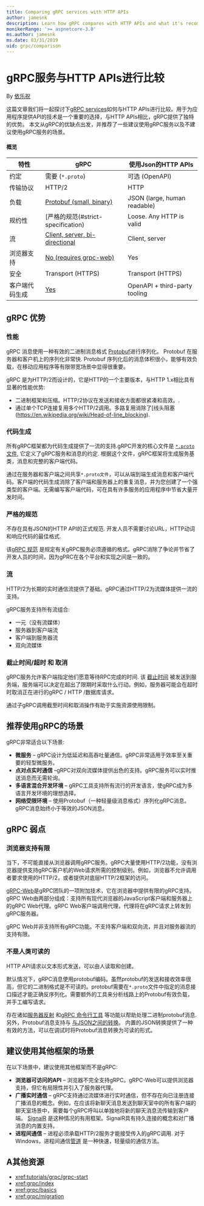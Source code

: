 ```yaml
---
title: Comparing gRPC services with HTTP APIs
author: jamesnk
description: Learn how gRPC compares with HTTP APIs and what it's recommend scenarios are.
monikerRange: '>= aspnetcore-3.0'
ms.author: jamesnk
ms.date: 03/31/2019
uid: grpc/comparison
---
```

#  gRPC服务与HTTP APIs进行比较

By [依乐祝](https://www.cnblogs.com/yilezhu/)

这篇文章我们将一起探讨下[gRPC services](https://grpc.io/docs/guides/)如何与HTTP APIs进行比较。用于为应用程序提供API的技术是一个重要的选择，与HTTP APIs相比，gRPC提供了独特的优势。 本文从gRPC的优缺点出发，并推荐了一些建议使用gRPC服务以及不建议使用gRPC服务的场景。

#### 概览

|    特性                |    gRPC                                                 |    使用Json的HTTP APIs                      |
|------------------------|---------------------------------------------------------|----------------------------------------------|
|    约定                |    需要 (`*.proto`)                                      |    可选 (OpenAPI)                        |
|    传输协议             |    HTTP/2                                               |    HTTP                                      |
|    负载                |    [Protobuf (small, binary)](#performance)             |    JSON (large, human readable)              |
|    规约性              |    [严格的规范(#strict-specification)                     |    Loose. Any HTTP is valid                  |
|    流                  |    [Client, server, bi-directional](#streaming)         |    Client, server                            |
|    浏览器支持           |    [No (requires grpc-web)](#limited-browser-support)   |    Yes                                       |
|    安全                |    Transport (HTTPS)                                    |    Transport (HTTPS)                         |
|    客户端代码生成       |    [Yes](#code-generation)                              |    OpenAPI + third-party tooling             |

## gRPC 优势

### 性能

gRPC 消息使用一种有效的二进制消息格式 [Protobuf](https://developers.google.com/protocol-buffers/docs/overview)进行序列化。 Protobuf 在服务器和客户机上的序列化非常快. Protobuf 序列化后的消息体积很小，能够有效负载，在移动应用程序等有限带宽场景中显得很重要。

gRPC 是为HTTP/2而设计的，它是HTTP的一个主要版本，与HTTP 1.x相比具有显著的性能优势:

* 二进制框架和压缩。HTTP/2协议在发送和接收方面都很紧凑和高效。.
* 通过单个TCP连接复用多个HTTP/2调用。多路复用消除了[线头阻塞(https://en.wikipedia.org/wiki/Head-of-line_blocking).

### 代码生成

所有gRPC框架都为代码生成提供了一流的支持.gRPC开发的核心文件是 [`*.proto` 文件](https://developers.google.com/protocol-buffers/docs/proto3), 它定义了gRPC服务和消息的约定. 根据这个文件，gRPC框架将生成服务基类，消息和完整的客户端代码。

通过在服务器和客户端之间共享`*.proto文件`，可以从端到端生成消息和客户端代码。客户端的代码生成消除了客户端和服务器上的重复消息，并为您创建了一个强类型的客户端。无需编写客户端代码，可在具有许多服务的应用程序中节省大量开发时间。

### 严格的规范

不存在具有JSON的HTTP API的正式规范. 开发人员不需要讨论URL，HTTP动词和响应代码的最佳格式.

该[gRPC 规范](https://github.com/grpc/grpc/blob/master/doc/PROTOCOL-HTTP2.md) 是规定有关gRPC服务必须遵循的格式。gRPC消除了争论并节省了开发人员的时间，因为gPRC在各个平台和实现之间是一致的。

### 流

HTTP/2为长期的实时通信流提供了基础。gRPC通过HTTP/2为流媒体提供一流的支持。

gRPC服务支持所有流组合:

* 一元（没有流媒体）
* 服务器到客户端流
* 客户端到服务器流
* 双向流媒体

### 截止时间/超时 和 取消

gRPC服务允许客户端指定他们愿意等待RPC完成的时间. 该 [截止时间](https://grpc.io/blog/deadlines) 被发送到服务端，服务端可以决定在超出了限期时采取什么行动。例如，服务器可能会在超时时取消正在进行的gRPC / HTTP /数据库请求。

通过子gRPC调用截至时间和取消操作有助于实施资源使用限制。

## 推荐使用gRPC的场景

gRPC非常适合以下场景:

* **微服务** &ndash; gRPC设计为低延迟和高吞吐量通信。gRPC非常适用于效率至关重要的轻型微服务。
* **点对点实时通信** &ndash;gRPC对双向流媒体提供出色的支持。gRPC服务可以实时推送消息而无需轮询。
* **多语言混合开发环境** &ndash; gRPC工具支持所有流行的开发语言，使gRPC成为多语言开发环境的理想选择。
* **网络受限环境** &ndash; 使用Protobuf（一种轻量级消息格式）序列化gRPC消息。gRPC消息始终小于等效的JSON消息。

## gRPC 弱点

### 浏览器支持有限

当下，不可能直接从浏览器调用gRPC服务。gRPC大量使用HTTP/2功能，没有浏览器提供支持gRPC客户机的Web请求所需的控制级别。例如，浏览器不允许调用者要求使用的HTTP/2，或者提供对底层HTTP/2框架的访问。

[gRPC-Web](https://grpc.io/docs/tutorials/basic/web.html)是gRPC团队的一项附加技术，它在浏览器中提供有限的gRPC支持。gRPC Web由两部分组成：支持所有现代浏览器的JavaScript客户端和服务器上的gRPC Web代理。gRPC Web客户端调用代理，代理将在gRPC请求上转发到gRPC服务器。

gRPC Web并非支持所有gRPC功能。不支持客户端和双向流，并且对服务器流的支持有限。

### 不是人类可读的

HTTP API请求以文本形式发送，可以由人读取和创建。

默认情况下，gRPC消息使用protobuf编码。虽然protobuf的发送和接收效率很高，但它的二进制格式是不可读的。protobuf需要在`*.proto`文件中指定的消息接口描述才能正确反序列化。需要额外的工具来分析线路上的Protobuf有效负载，并手工编写请求。

存在诸如[服务器反射](https://github.com/grpc/grpc/blob/master/doc/server-reflection.md) 和[gRPC 命令行工具](https://github.com/grpc/grpc/blob/master/doc/command_line_tool.md) 等功能以帮助处理二进制protobuf消息. 另外，Protobuf消息支持与 [与JSON之间的转换](https://developers.google.com/protocol-buffers/docs/proto3#json)。 内置的JSON转换提供了一种有效的方法，可以在调试时将Protobuf消息转换为可读的形式。

## 建议使用其他框架的场景

在以下场景中，建议使用其他框架而不是gRPC:

* **浏览器可访问的API** &ndash; 浏览器不完全支持gRPC。gRPC-Web可以提供浏览器支持，但它有局限性并引入了服务器代理。
* **广播实时通信** &ndash;  gRPC支持通过流媒体进行实时通信，但不存在向已注册连接广播消息的概念。例如，在应该将新聊天消息发送到聊天室中的所有客户端的聊天室场景中，需要每个gRPC呼叫以单独地将新的聊天消息流传输到客户端。 [SignalR](xref:signalr/introduction) 是这种情况的有用框架。SignalR具有持久连接的概念和对广播消息的内置支持。
* **进程间通信** &ndash; 进程必须承载HTTP/2服务才能接受传入的gRPC调用. 对于Windows，进程间通信[管道](/dotnet/standard/io/pipe-operations) 是一种快速，轻量级的通信方法。

## A其他资源

* <xref:tutorials/grpc/grpc-start>
* <xref:grpc/index>
* <xref:grpc/basics>
* <xref:grpc/migration>

